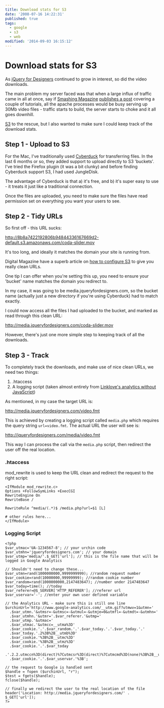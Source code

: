 ```yaml
---
title: Download stats for S3
date: '2008-07-16 14:22:31'
published: true
tags:
  - google
  - s3
  - web
modified: '2014-09-03 16:15:12'
---
```

# Download stats for S3

As [jQuery for Designers](http://jqueryfordesigners.com/ "jQuery for Designers - Tutorials and screencasts") continued to grow in interest, so did the video downloads.

The main problem my server faced was that when a large influx of traffic came in all at once, say if [Smashing Magazine](http://www.smashingmagazine.com/ "Smashing Magazine") [publishes a post](http://www.smashingmagazine.com/2008/04/15/60-more-ajax-and-javascript-solutions-for-professional-coding/) covering a couple of tutorials, all the apache processes would be busy serving up 30Mb video files - traffic starts to build, the server starts to choke and it all goes downhill.

[S3](http://aws.amazon.com/s3 "Amazon Web Services @ Amazon.com") to the rescue, but I also wanted to make sure I could keep track of the download stats.


<!--more-->

## Step 1 - Upload to S3

For the Mac, I've traditionally used [Cyberduck](http://cyberduck.ch/ "Cyberduck | FTP, SFTP, WebDAV &amp; Amazon S3 Browser for Mac OS X.") for transferring files.  In the last 6 months or so, they added support to upload directly to S3 'buckets'.  I've tried the Firefox plugin (it was a bit clunky) and before finding Cyberduck support S3, I had used JungleDisk.

The advantage of Cyberduck is that a) it's free, and b) it's super easy to use - it treats it just like a traditional connection.

Once the files are uploaded, you need to make sure the files have read permission set on everything you want your users to see.

## Step 2 - Tidy URLs

So first off - this URL sucks:

http://8b8a7422192806b94844336167669d2-default.s3.amazonaws.com/coda-slider.mov

It's too long, and ideally it matches the domain your site is running from.

Digital Magazine have a superb article on [how to configure S3](http://www.digital-web.com/articles/scalable_hosting_s3/) to give you really clean URLs.

One tip I can offer when you're setting this up, you need to ensure your 'bucket' name matches the domain you redirect to.

In my case, it was going to be media.jqueryfordesigners.com, so the bucket name (actually just a new directory if you're using Cyberduck) had to match exactly.

I could now access all the files I had uploaded to the bucket, and marked as read through this clean URL:

http://media.jqueryfordesigners.com/coda-slider.mov

However, there's just one more simple step to keeping track of all the downloads.

## Step 3 - Track

To completely track the downloads, and make use of nice clean URLs, we need two things:

1. .htaccess
2. A logging script (taken almost entirely from [Linklove's analytics without JavaScript](http://www.vdgraaf.info/google-analytics-without-javascript.html))

As mentioned, in my case the target URL is: 

http://media.jqueryfordesigners.com/video.fmt

This is achieved by creating a logging script called <code>media.php</code> which requires the query string <code>url=video.fmt</code>.  The actual URL the user will see is:

http://jqueryfordesigners.com/media/video.fmt

This way I can process the call via the <code>media.php</code> script, then redirect the user off the real location.

### .htaccess

mod\_rewrite is used to keep the URL clean and redirect the request to the right script:

<pre><code>&lt;IfModule mod_rewrite.c&gt;
Options +FollowSymLinks +ExecCGI
RewriteEngine On
RewriteBase /

RewriteRule ^media/(.*)$ /media.php?url=$1 [L]

# other rules here...
&lt;/IfModule&gt;</code></pre>

### Logging Script

<pre><code>&lt;?php
$var_utmac='UA-1234567-8'; // your urchin code
$var_utmhn='jqueryfordesigners.com'; // your domain
$var_utmp='media/'.$_GET['url']; // this is the file name that will be logged in Google Analytics

// Shouldn't need to change these...
$var_utmn=rand(1000000000,9999999999); //random request number
$var_cookie=rand(10000000,99999999); //random cookie number
$var_random=rand(1000000000,2147483647); //number under 2147483647
$var_today=time(); //today
$var_referer=@$_SERVER['HTTP_REFERER']; //referer url
$var_uservar='-'; //enter your own user defined variable

// the Analytics URL - make sure this is still one line
$urchinUrl='http://www.google-analytics.com/__utm.gif?utmwv=1&utmn='
  .$var_utmn.'&utmsr=-&utmsc=-&utmul=-&utmje=0&utmfl=-&utmdt=-&utmhn='
  .$var_utmhn.'&utmr='.$var_referer.'&utmp='
  .$var_utmp.'&utmac='
  .$var_utmac.'&utmcc=__utma%3D'
  .$var_cookie.'.'.$var_random.'.'.$var_today.'.'.$var_today.'.'
  .$var_today.'.2%3B%2B__utmb%3D'
  .$var_cookie.'%3B%2B__utmc%3D'
  .$var_cookie.'%3B%2B__utmz%3D'
  .$var_cookie.'.'.$var_today
  .'.2.2.utmccn%3D(direct)%7Cutmcsr%3D(direct)%7Cutmcmd%3D(none)%3B%2B__utmv%3D'
  .$var_cookie.'.'.$var_uservar.'%3B';

// the request to Google is handled sent
$handle = fopen ($urchinUrl, "r");
$test = fgets($handle);
fclose($handle);

// finally we redirect the user to the real location of the file
header('Location: http://media.jqueryfordesigners.com/' . $_GET['url']);
?&gt;</code></pre>
